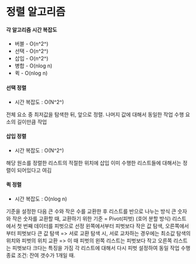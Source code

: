 # 정렬 알고리즘

#### 각 알고리즘 시간 복잡도
+ 버블 - O(n^2^)
+ 선택 - O(n^2^)
+ 삽입 - O(n^2^)
+ 병합 - O(nlog n)
+ 퀵 - O(nlog n)

#### 선택 정렬
+ 시간 복잡도 : O(N^2^)
  
전체 요소 중 최저값을 탐색한 뒤, 앞으로 정렬.
나머지 값에 대해서 동일한 작업 수행
요소의 길이만큼 작업

#### 삽입 정렬
+ 시간 복잡도 : O(N^2^)

해당 원소를 정렬한 리스트의 적절한 위치에 삽입
이미 수행한 리스트들에 대해서는 정렬이 되어있다고 여김

#### 퀵 정렬
+ 시간 복잡도 : O(nlog n)

기준을 설정한 다음 큰 수와 작은 수를 교환한 후 리스트를 반으로 나누는 방식
큰 숫자와 작은 숫자를 교환할 때, 교환하기 위한 기준 = Pivot(피벗)
(호어 분할 방식) 리스트에서 첫 번째 데이터를 피벗으로 선정
왼쪽에서부터 피벗보다 작은 값 탐색, 오른쪽에서부터 피벗보다 큰 값 탐색
=> 서로 교환
탐색 시, 서로 교차하는 경우에는 최소값 탐색의 위치와 피벗의 위치 교환
=> 이 때 피벗의 왼쪽 리스트는 피벗보다 작고 오른쪽 리스트는 피벗보다 크다는 특징을 가짐
각 리스트에 대해서 다시 피벗 설정하여 동일 작업 수행
종료 조건: 잔여 갯수가 1개일 때.